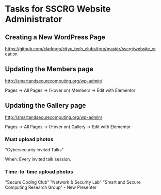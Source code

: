 # Tasks for SSCRG Website Administrator

## Creating a New WordPress Page

https://github.com/clarkngo/cityu_tech_clubs/tree/master/sscrg/website_creation

## Updating the Members page
http://smartandsecurecomputing.org/wp-admin/

Pages -> All Pages -> (Hover on) Members -> Edit with Elementor

## Updating the Gallery page
http://smartandsecurecomputing.org/wp-admin/

Pages -> All Pages -> (Hover on) Gallery -> Edit with Elementor

### Must upload photos
"Cybersecurity Invited Talks"

When: Every invited talk session.

### Time-to-time upload photos
"Secure Coding Club"
"Network & Security Lab"
"Smart and Secure Computing Research Group" - New Presenter